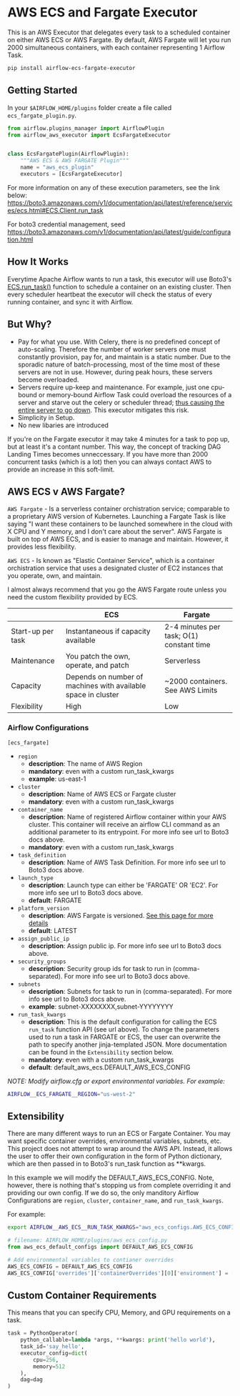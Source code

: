 # AWS ECS and Fargate Executor
This is an AWS Executor that delegates every task to a scheduled container on either AWS ECS or AWS Fargate. By default, AWS Fargate will let you run
2000 simultaneous containers, with each container representing 1 Airflow Task.

```bash
pip install airflow-ecs-fargate-executor
```

## Getting Started

In your `$AIRFLOW_HOME/plugins` folder create a file called `ecs_fargate_plugin.py`.

```python
from airflow.plugins_manager import AirflowPlugin
from airflow_aws_executor import EcsFargateExecutor


class EcsFargatePlugin(AirflowPlugin):
    """AWS ECS & AWS FARGATE Plugin"""
    name = "aws_ecs_plugin"
    executors = [EcsFargateExecutor]
```

For more information on any of these execution parameters, see the link below: https://boto3.amazonaws.com/v1/documentation/api/latest/reference/services/ecs.html#ECS.Client.run_task

For boto3 credential management, seed https://boto3.amazonaws.com/v1/documentation/api/latest/guide/configuration.html


## How It Works
Everytime Apache Airflow wants to run a task, this executor will use Boto3's [ECS.run_task()]() function to schedule a container on an existing cluster. Then every scheduler heartbeat the executor will check the status of every running container, and sync it with Airflow.

## But Why?
* Pay for what you use. With Celery, there is no predefined concept of auto-scaling. Therefore the number of worker servers one must constantly provision, pay for, and maintain is a static number. Due to the sporadic nature of batch-processing, most of the time most of these servers are not in use. However, during peak hours, these servers become overloaded.
* Servers require up-keep and maintenance. For example, just one cpu-bound or memory-bound Airflow Task could overload the resources of a server and starve out the celery or scheduler thread; [thus causing the entire server to go down](https://docs.docker.com/config/containers/resource_constraints/#understand-the-risks-of-running-out-of-memory). This executor mitigates this risk.
* Simplicity in Setup.
* No new libaries are introduced

If you're on the Fargate executor it may take 4 minutes for a task to pop up, but at least it's a contant number.  This way, the concept of tracking DAG Landing Times becomes unneccessary. If you have more than 2000 concurrent tasks (which is a lot) then you can always contact AWS to provide an increase in this soft-limit.

## AWS ECS v AWS Fargate?
`AWS Fargate` - Is a serverless container orchistration service; comparable to a proprietary AWS version of Kubernetes. Launching a Fargate Task is like saying "I want these containers to be launched somewhere in the cloud with X CPU and Y memory, and I don't care about the server". AWS Fargate is built on top of AWS ECS, and is easier to manage and maintain. However, it provides less flexibility.

`AWS ECS` - Is known as "Elastic Container Service", which is a container orchistration service that uses a designated cluster of EC2 instances that you operate, own, and maintain.

I almost always recommend that you go the AWS Fargate route unless you need the custom flexibility provided by ECS.

|                   | ECS                                                           | Fargate                                 |
|-------------------|---------------------------------------------------------------|-----------------------------------------|
| Start-up per task | Instantaneous if capacity available                           | 2-4 minutes per task; O(1) constant time|
| Maintenance       | You patch the own, operate, and patch                         | Serverless                              |
| Capacity          | Depends on number of machines with available space in cluster | ~2000 containers. See AWS Limits        |
| Flexibility       | High                                                          | Low                                     |

### Airflow Configurations
`[ecs_fargate]`
* `region` 
    * **description**: The name of AWS Region
    * **mandatory**: even with a custom run_task_kwargs
    * **example**: us-east-1
* `cluster` 
    * **description**: Name of AWS ECS or Fargate cluster
    * **mandatory**: even with a custom run_task_kwargs
* `container_name` 
    * **description**: Name of registered Airflow container within your AWS cluster. This container will
    receive an airflow CLI command as an additional parameter to its entrypoint.
    For more info see url to Boto3 docs above.
    * **mandatory**: even with a custom run_task_kwargs
* `task_definition` 
    * **description**: Name of AWS Task Definition. For more info see url to Boto3 docs above.
* `launch_type` 
    * **description**: Launch type can either be 'FARGATE' OR 'EC2'. For more info see url to Boto3 docs above.
    * **default**: FARGATE
* `platform_version`
    * **description**: AWS Fargate is versioned. [See this page for more details](https://docs.aws.amazon.com/AmazonECS/latest/developerguide/platform_versions.html)
    * **default**: LATEST
* `assign_public_ip` 
    * **description**: Assign public ip. For more info see url to Boto3 docs above.
* `security_groups` 
    * **description**: Security group ids for task to run in (comma-separated). For more info see url to Boto3 docs above.
* `subnets` 
    * **description**: Subnets for task to run in (comma-separated). For more info see url to Boto3 docs above.
    * **example**: subnet-XXXXXXXX,subnet-YYYYYYYY
* `run_task_kwargs`
    * **description**: This is the default configuration for calling the ECS `run_task` function API (see url above).
    To change the parameters used to run a task in FARGATE or ECS, the user can overwrite the path to
    specify another jinja-templated JSON. More documentation can be found in the `Extensibility` section below.
    * **mandatory**: even with a custom run_task_kwargs
    * **default**: default_aws_ecs.DEFAULT_AWS_ECS_CONFIG


*NOTE: Modify airflow.cfg or export environmental variables. For example:* 
```bash
AIRFLOW__ECS_FARGATE__REGION="us-west-2"
```
## Extensibility
There are many different ways to run an ECS or Fargate Container. You may want specific container overrides, environmental variables, subnets, etc. This project does not attempt to wrap around the AWS API. Instead, it allows the user to offer their own configuration in the form of Python dictionary, which are then passed in to Boto3's run_task function as **kwargs.

In this example we will modify the DEFAULT_AWS_ECS_CONFIG. Note, however, there is nothing that's stopping us from complete overriding it and providing our own config. If we do so, the only manditory Airflow Configurations are `region`, `cluster`, `container_name`, and `run_task_kwargs`.

For example:

```bash
export AIRFLOW__AWS_ECS__RUN_TASK_KWARGS="aws_ecs_configs.AWS_ECS_CONFIG"
```

```python
# filename: AIRFLOW_HOME/plugins/aws_ecs_config.py
from aws_ecs_default_configs import DEFAULT_AWS_ECS_CONFIG

# Add environmental variables to contianer overrides
AWS_ECS_CONFIG = DEFAULT_AWS_ECS_CONFIG
AWS_ECS_CONFIG['overrides']['containerOverrides'][0]['environment'] = ['SOME_ENV_A', 'SOME_ENV_B']
```

## Custom Container Requirements
This means that you can specify CPU, Memory, and GPU requirements on a task.
```python
task = PythonOperator(
    python_callable=lambda *args, **kwargs: print('hello world'),
    task_id='say_hello',
    executor_config=dict(
        cpu=256,
        memory=512
    ),
    dag=dag
)
```